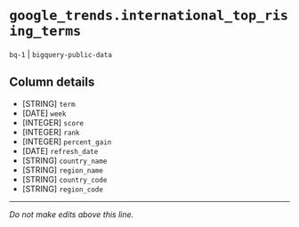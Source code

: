 # `google_trends.international_top_rising_terms`
`bq-1` | `bigquery-public-data`

## Column details
* [STRING]    `term`
* [DATE]      `week`
* [INTEGER]   `score`
* [INTEGER]   `rank`
* [INTEGER]   `percent_gain`
* [DATE]      `refresh_date`
* [STRING]    `country_name`
* [STRING]    `region_name`
* [STRING]    `country_code`
* [STRING]    `region_code`

-------------------------------------------------------------------------------
*Do not make edits above this line.*

